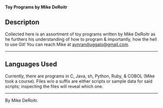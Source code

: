 **Toy Programs by Mike DeRoitr**

## Descripton

Collected here is an assortment of toy programs written by Mike DeRoitr as he furthers his understanding of how to program & importantly, how the hell to use Git! You can reach Mike at aynrandjuggalo@gmail.com.

---

## Languages Used

Currently, there are programs in C, Java, sh, Python, Ruby, & COBOL (Mike took a course). Files w/o a suffix are either scripts or sample data for said scripts; inspecting the files will reveal which one.

---

By Mike DeRoitr.
